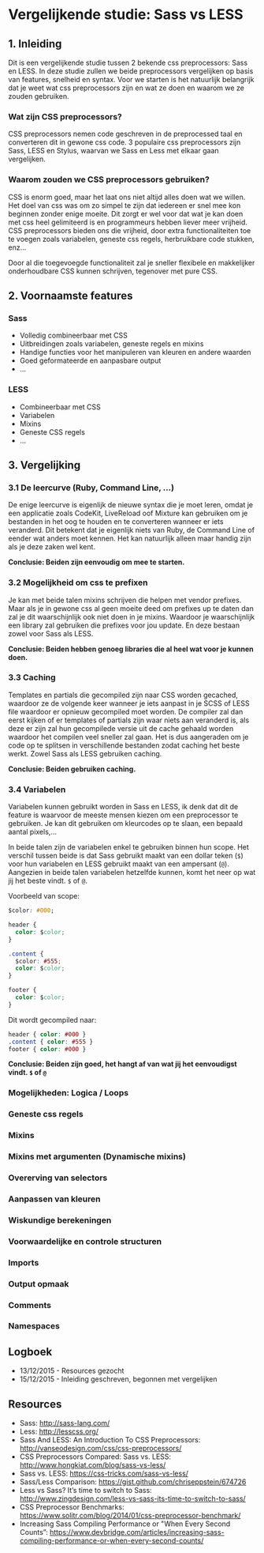 # Vergelijkende studie: Sass vs LESS

## 1. Inleiding

Dit is een vergelijkende studie tussen 2 bekende css preprocessors: Sass en LESS. In deze studie zullen we beide preprocessors vergelijken op basis van features, snelheid en syntax. Voor we starten is het natuurlijk belangrijk dat je weet wat css preprocessors zijn en wat ze doen en waarom we ze zouden gebruiken.

### Wat zijn CSS preprocessors?

CSS preprocessors nemen code geschreven in de preprocessed taal en converteren dit in gewone css code. 3 populaire css preprocessors zijn Sass, LESS en Stylus, waarvan we Sass en Less met elkaar gaan vergelijken.

### Waarom zouden we CSS preprocessors gebruiken?

CSS is enorm goed, maar het laat ons niet altijd alles doen wat we willen. Het doel van css was om zo simpel te zijn dat iedereen er snel mee kon beginnen zonder enige moeite. Dit zorgt er wel voor dat wat je kan doen met css heel gelimiteerd is en programmeurs hebben liever meer vrijheid. CSS preprocessors bieden ons die vrijheid, door extra functionaliteiten toe te voegen zoals variabelen, geneste css regels, herbruikbare code stukken, enz...

Door al die toegevoegde functionaliteit zal je sneller flexibele en makkelijker onderhoudbare CSS kunnen schrijven, tegenover met pure CSS.


## 2. Voornaamste features

### Sass

- Volledig combineerbaar met CSS
- Uitbreidingen zoals variabelen, geneste regels en mixins
- Handige functies voor het manipuleren van kleuren en andere waarden
- Goed geformateerde en aanpasbare output
- ...

### LESS

- Combineerbaar met CSS
- Variabelen
- Mixins
- Geneste CSS regels
- ...

## 3. Vergelijking

### 3.1 De leercurve (Ruby, Command Line, ...)

De enige leercurve is eigenlijk de nieuwe syntax die je moet leren, omdat je een applicatie zoals CodeKit, LiveReload oof Mixture kan gebruiken om je bestanden in het oog te houden en te converteren wanneer er iets veranderd. Dit betekent dat je eigenlijk niets van Ruby, de Command Line of eender wat anders moet kennen. Het kan natuurlijk alleen maar handig zijn als je deze zaken wel kent.

**Conclusie: Beiden zijn eenvoudig om mee te starten.**

### 3.2 Mogelijkheid om css te prefixen

Je kan met beide talen mixins schrijven die helpen met vendor prefixes. Maar als je in gewone css al geen moeite deed om prefixes up te daten dan zal je dit waarschijnlijk ook niet doen in je mixins. Waardoor je waarschijnlijk een library zal gebruiken die prefixes voor jou update. En deze bestaan zowel voor Sass als LESS.

**Conclusie: Beiden hebben genoeg libraries die al heel wat voor je kunnen doen.**

### 3.3 Caching

Templates en partials die gecompiled zijn naar CSS worden gecached, waardoor ze de volgende keer wanneer je iets aanpast in je SCSS of LESS file waardoor er opnieuw gecompiled moet worden. De compiler zal dan eerst kijken of er templates of partials zijn waar niets aan veranderd is, als deze er zijn zal hun gecompilede versie uit de cache gehaald worden waardoor het compilen veel sneller zal gaan. Het is dus aangeraden om je code op te splitsen in verschillende bestanden zodat caching het beste werkt. Zowel Sass als LESS gebruiken caching.

**Conclusie: Beiden gebruiken caching.**

### 3.4 Variabelen

Variabelen kunnen gebruikt worden in Sass en LESS, ik denk dat dit de feature is waarvoor de meeste mensen kiezen om een preprocessor te gebruiken. Je kan dit gebruiken om kleurcodes op te slaan, een bepaald aantal pixels,...

In beide talen zijn de variabelen enkel te gebruiken binnen hun scope. Het verschil tussen beide is dat Sass gebruikt maakt van een dollar teken (`$`) voor hun variabelen en LESS gebruikt maakt van een ampersant (`@`). Aangezien in beide talen variabelen hetzelfde kunnen, komt het neer op wat jij het beste vindt. `$` of `@`.

Voorbeeld van scope:

```CSS
$color: #000;

header {
  color: $color;
}

.content {
  $color: #555;
  color: $color;
}

footer {
  color: $color;
}
```

Dit wordt gecompiled naar:

```CSS
header { color: #000 }
.content { color: #555 }
footer { color: #000 }
```

**Conclusie: Beiden zijn goed, het hangt af van wat jij het eenvoudigst vindt. `$` of `@`**

### Mogelijkheden: Logica / Loops

### Geneste css regels

### Mixins

### Mixins met argumenten (Dynamische mixins)

### Overerving van selectors

### Aanpassen van kleuren

### Wiskundige berekeningen

### Voorwaardelijke en controle structuren

### Imports

### Output opmaak

### Comments

### Namespaces





## Logboek

- 13/12/2015 - Resources gezocht
- 15/12/2015 - Inleiding geschreven, begonnen met vergelijken

## Resources

- Sass: http://sass-lang.com/
- Less: http://lesscss.org/
- Sass And LESS: An Introduction To CSS Preprocessors: http://vanseodesign.com/css/css-preprocessors/
- CSS Preprocessors Compared: Sass vs. LESS: http://www.hongkiat.com/blog/sass-vs-less/
- Sass vs. LESS: https://css-tricks.com/sass-vs-less/
- Sass/Less Comparison: https://gist.github.com/chriseppstein/674726
- Less vs Sass? It’s time to switch to Sass: http://www.zingdesign.com/less-vs-sass-its-time-to-switch-to-sass/
- CSS Preprocessor Benchmarks: https://www.solitr.com/blog/2014/01/css-preprocessor-benchmark/
- Increasing Sass Compiling Performance or "When Every Second Counts”: https://www.devbridge.com/articles/increasing-sass-compiling-performance-or-when-every-second-counts/
